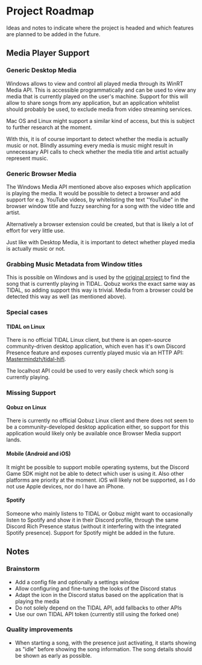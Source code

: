 # Project Roadmap

Ideas and notes to indicate where the project is headed
and which features are planned to be added in the future.

## Media Player Support

### Generic Desktop Media

Windows allows to view and control all played media through its WinRT Media API.
This is accessible programmatically and can be used to view any media
that is currently played on the user's machine.
Support for this will allow to share songs from any application,
but an application whitelist should probably be used,
to exclude media from video streaming services.

Mac OS and Linux might support a similar kind of access,
but this is subject to further research at the moment.

With this, it is of course important to detect whether the media is actually music or not.
Blindly assuming every media is music might result in unnecessary API calls
to check whether the media title and artist actually represent music.

### Generic Browser Media

The Windows Media API mentioned above also exposes which application is playing the media.
It would be possible to detect a browser and add support for e.g. YouTube videos,
by whitelisting the text "YouTube" in the browser window title
and fuzzy searching for a song with the video title and artist.

Alternatively a browser extension could be created,
but that is likely a lot of effort for very little use.

Just like with Desktop Media, it is important to detect
whether played media is actually music or not.

### Grabbing Music Metadata from Window titles

This is possible on Windows and is used by the
[original project](https://github.com/purpl3F0x/TIDAL-Discord-Rich-Presence-UNOFFICIAL)
to find the song that is currently playing in TIDAL.
Qobuz works the exact same way as TIDAL, so adding support this way is trivial.
Media from a browser could be detected this way as well (as mentioned above).

### Special cases

#### TIDAL on Linux

There is no official TIDAL Linux client,
but there is an open-source community-driven desktop application,
which even has it's own Discord Presence feature
and exposes currently played music via an HTTP API:
[Mastermindzh/tidal-hifi](https://github.com/Mastermindzh/tidal-hifi).

The localhost API could be used to very easily check which song is currently playing.

### Missing Support

#### Qobuz on Linux

There is currently no official Qobuz Linux client
and there does not seem to be a community-developed desktop application either,
so support for this application would likely only be available
once Browser Media support lands.

#### Mobile (Android and iOS)

It might be possible to support mobile operating systems,
but the Discord Game SDK might not be able to detect which user is using it.
Also other platforms are priority at the moment.
iOS will likely not be supported, as I do not use Apple devices,
nor do I have an iPhone.

#### Spotify

Someone who mainly listens to TIDAL or Qobuz might want to occasionally
listen to Spotify and show it in their Discord profile,
through the same Discord Rich Presence status
(without it interfering with the integrated Spotify presence).
Support for Spotify might be added in the future.

## Notes

### Brainstorm

- Add a config file and optionally a settings window
- Allow configuring and fine-tuning the looks of the Discord status
- Adapt the icon in the Discord status based on the application that is playing the media
- Do not solely depend on the TIDAL API, add fallbacks to other APIs
- Use our own TIDAL API token (currently still using the forked one)

### Quality improvements

- When starting a song, with the presence just activating,
it starts showing as "idle" before showing the song information.
The song details should be shown as early as possible.
